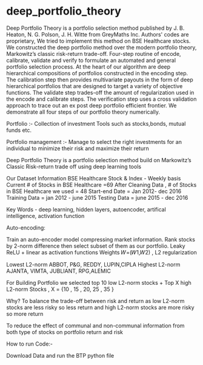 # deep_portfolio_theory
Deep Portfolio Theory is a portfolio selection method published by J. B. Heaton, N. G. Polson, J. H. Witte from GreyMaths Inc.  Authors' codes are proprietary, We tried to implement this method on BSE Healthcare stocks. We constructed the deep portfolio method over the modern portfolio theory, Markowitz’s classic risk-return trade-off. Four-step routine of encode, calibrate, validate and verify to formulate an automated and general portfolio selection process. At the heart of our algorithm are deep hierarchical compositions of portfolios constructed in the encoding step. The calibration step then provides multivariate payouts in the form of deep hierarchical portfolios that are designed to target a variety of objective functions. The validate step trades-off the amount of regularization used in the encode and calibrate steps. The verification step uses a cross validation approach to trace out an ex post deep portfolio efficient frontier. We demonstrate all four steps of our portfolio theory numerically. 

Portfolio :- Collection of investment Tools such as stocks,bonds, mutual funds etc.

Portfolio management :- Manage to select the right investments for an individual to minimize their risk and maximize their return

Deep Portfolio Theory is a portfolio selection method build on Markowitz’s Classic Risk-return trade off using deep learning tools

Our Dataset Information
BSE Healthcare Stock & Index - Weekly basis
Current # of Stocks in BSE Healthcare =69
After Cleaning Data , # of Stocks in                                                                         BSE Healthcare we used = 48
Start-end Date = Jan 2012- dec 2016 
Training Data = jan 2012 - june 2015
Testing Data = june 2015 - dec 2016

Key Words - deep learning, hidden layers, autoencoder, artifical intelligence, activation function

Auto-encoding:

Train an auto-encoder model compressing market information.
Rank stocks by 2-norm difference then select subset of them as our portfolio. 
Leaky ReLU + linear as activation functions 
Weights 𝑊=(𝑊1,𝑊2) , L2 regularization

Lowest L2-norm ABBOT, P&G, REDDY, LUPIN,CIPLA
Highest L2-norm AJANTA, VIMTA, JUBLIANT, RPG,ALEMIC

For Building Portfolio we selected top 10  low L2-norm stocks +  Top X high L2-norm Stocks ,   X = {10 , 15 , 20, 25 , 35 }
 
Why? To balance the trade-off between risk and return as low L2-norm stocks are less risky so less return and high L2-norm stocks are more risky so more return

To reduce the effect of communal and non-communal information from both type of stocks on portfolio return and risk 

How to run Code:-

Download Data and run the BTP python file
 
 



